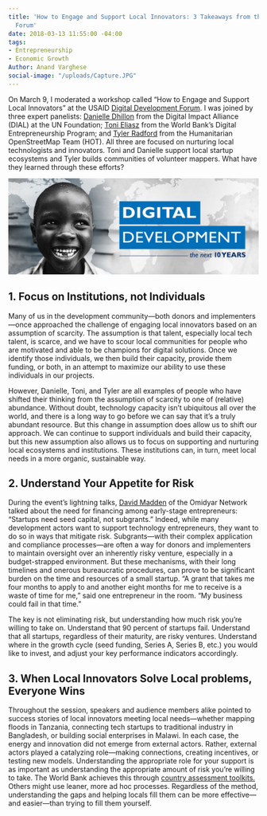 ```yaml
---
title: 'How to Engage and Support Local Innovators: 3 Takeaways from the Digital Development
  Forum'
date: 2018-03-13 11:55:00 -04:00
tags:
- Entrepreneurship
- Economic Growth
Author: Anand Varghese
social-image: "/uploads/Capture.JPG"
---
```


On March 9, I moderated a workshop called “How to Engage and Support Local Innovators” at the USAID [Digital Development Forum](http://www.digitaldevelopment.org/digital-development-forum-2018). I was joined by three expert panelists: [Danielle Dhillon](https://www.linkedin.com/in/danielle-dhillon-a82a9859/) from the Digital Impact Alliance (DIAL) at the UN Foundation; [Toni Eliasz](https://www.linkedin.com/in/tonieliasz/) from the World Bank’s Digital Entrepreneurship Program; and [Tyler Radford](https://www.linkedin.com/in/tylerradford/) from the Humanitarian OpenStreetMap Team (HOT). All three are focused on nurturing local technologists and innovators. Toni and Danielle support local startup ecosystems and Tyler builds communities of volunteer mappers. What have they learned through these efforts? 

![Capture.JPG](/uploads/Capture.JPG)

<!--more-->

## 1. Focus on Institutions, not Individuals

Many of us in the development community—both donors and implementers—once approached the challenge of engaging local innovators based on an assumption of scarcity. The assumption is that talent, especially local tech talent, is  scarce, and we have to scour local communities for people who are motivated and able to be champions for digital solutions. Once we identify those individuals, we then build their capacity, provide them funding, or both, in an attempt to maximize our ability to use these individuals in our projects. 

However, Danielle, Toni, and Tyler are all examples of people who have shifted their thinking from the assumption of scarcity to one of (relative) abundance. Without doubt, technology capacity isn’t ubiquitous all over the world, and there is a long way to go before we can say that it’s a truly abundant resource. But this change in assumption does allow us to shift our approach. We can continue to support individuals and build their capacity, but this new assumption also allows us to focus on supporting and nurturing local ecosystems and institutions. These institutions can, in turn, meet local needs in a more organic, sustainable way.

## 2. Understand Your Appetite for Risk

During the event’s lightning talks, [David Madden](https://www.linkedin.com/in/davidmichaelmadden/) of the Omidyar Network talked about the need for financing among early-stage entrepreneurs: “Startups need seed capital, not subgrants.” Indeed, while many development actors want to support technology entrepreneurs, they want to do so in ways that mitigate risk. Subgrants—with their complex application and compliance processes—are often a way for donors and implementers to maintain oversight over an inherently risky venture, especially in a budget-strapped environment. But these mechanisms, with their long timelines and onerous bureaucratic procedures, can prove to be significant burden on the time and resources of a small startup. “A grant that takes me four months to apply to and another eight months for me to receive is a waste of time for me,” said one entrepreneur in the room. “My business could fail in that time.”

The key is not eliminating risk, but understanding how much risk you’re willing to take on. Understand that 90 percent of startups fail. Understand that all startups, regardless of their maturity, are risky ventures. Understand where in the growth cycle (seed funding, Series A, Series B, etc.) you would like to invest, and adjust your key performance indicators accordingly. 

## 3. When Local Innovators Solve Local problems, Everyone Wins

Throughout the session, speakers and audience members alike pointed to success stories of local innovators meeting local needs—whether mapping floods in Tanzania, connecting tech startups to traditional industry in Bangladesh, or building social enterprises in Malawi. In each case, the energy and innovation did not emerge from external actors. Rather, external actors played a catalyzing role—making connections, creating incentives, or testing new models. Understanding the appropriate role for your support is as important as understanding the appropriate amount of risk you’re willing to take. The World Bank achieves this through [country assessment toolkits.](https://na01.safelinks.protection.outlook.com/?url=http%3A%2F%2Fwww.infodev.org%2Finfodev-files%2Figniting_climate_entrepreneurship_in_morocco.pdf&data=01%7C01%7CAnand_Varghese%40dai.com%7C9e3470ccf7e242ca4e2608d588f97bc8%7C7107113de20b4c20a4ce553cabbf686d%7C0&sdata=NpPz1FP9ed10TIFnbTpJyMycwZSvlk3skDr%2FW86fbeM%3D&reserved=0) Others might use leaner, more ad hoc processes. Regardless of the method, understanding the gaps and helping locals fill them can be more effective—and easier—than trying to fill them yourself. 